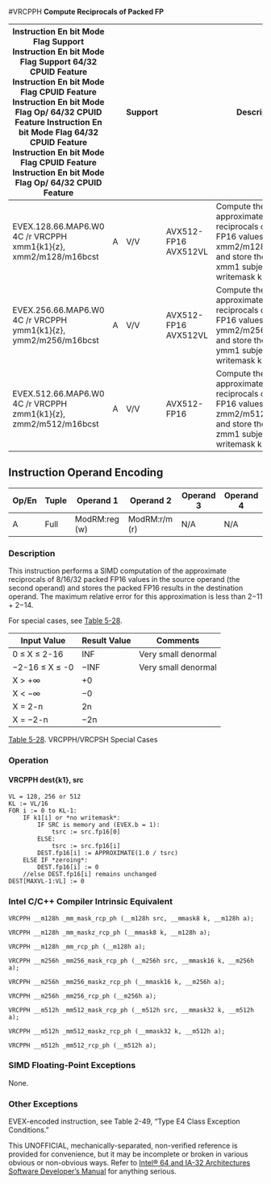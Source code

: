 #VRCPPH
**Compute Reciprocals of Packed FP**

| Instruction En bit Mode Flag Support Instruction En bit Mode Flag Support 64/32 CPUID Feature Instruction En bit Mode Flag CPUID Feature Instruction En bit Mode Flag Op/ 64/32 CPUID Feature Instruction En bit Mode Flag 64/32 CPUID Feature Instruction En bit Mode Flag CPUID Feature Instruction En bit Mode Flag Op/ 64/32 CPUID Feature |     | Support |                      | Description                                                                                                                          |
| ---------------------------------------------------------------------------------------------------------------------------------------------------------------------------------------------------------------------------------------------------------------------------------------------------------------------------------------------- | --- | ------- | -------------------- | ------------------------------------------------------------------------------------------------------------------------------------ |
| EVEX.128.66.MAP6.W0 4C /r VRCPPH xmm1{k1}{z}, xmm2/m128/m16bcst                                                                                                                                                                                                                                                                                | A   | V/V     | AVX512-FP16 AVX512VL | Compute the approximate reciprocals of packed FP16 values in xmm2/m128/m16bcst and store the result in xmm1 subject to writemask k1. |
| EVEX.256.66.MAP6.W0 4C /r VRCPPH ymm1{k1}{z}, ymm2/m256/m16bcst                                                                                                                                                                                                                                                                                | A   | V/V     | AVX512-FP16 AVX512VL | Compute the approximate reciprocals of packed FP16 values in ymm2/m256/m16bcst and store the result in ymm1 subject to writemask k1. |
| EVEX.512.66.MAP6.W0 4C /r VRCPPH zmm1{k1}{z}, zmm2/m512/m16bcst                                                                                                                                                                                                                                                                                | A   | V/V     | AVX512-FP16          | Compute the approximate reciprocals of packed FP16 values in zmm2/m512/m16bcst and store the result in zmm1 subject to writemask k1. |

## Instruction Operand Encoding

| Op/En | Tuple | Operand 1     | Operand 2     | Operand 3 | Operand 4 |
| ----- | ----- | ------------- | ------------- | --------- | --------- |
| A     | Full  | ModRM:reg (w) | ModRM:r/m (r) | N/A       | N/A       |

### Description

This instruction performs a SIMD computation of the approximate reciprocals of 8/16/32 packed FP16 values in the source operand (the second operand) and stores the packed FP16 results in the destination operand. The maximum relative error for this approximation is less than 2−11 + 2−14.

For special cases, see [Table 5-28](/x86/vrcpph#tbl-5-28).

| Input Value    | Result Value | Comments            |
| -------------- | ------------ | ------------------- |
| 0 ≤ X ≤ 2-16   | INF          | Very small denormal |
| −2-16 ≤ X ≤ -0 | −INF         | Very small denormal |
| X > +∞         | +0           |                     |
| X < −∞         | −0           |                     |
| X = 2-n        | 2n           |                     |
| X = −2-n       | −2n          |                     |

[Table 5-28](/x86/vrcpph#tbl-5-28). VRCPPH/VRCPSH Special Cases

### Operation

#### VRCPPH dest{k1}, src

```
VL = 128, 256 or 512
KL := VL/16
FOR i := 0 to KL-1:
    IF k1[i] or *no writemask*:
        IF SRC is memory and (EVEX.b = 1):
            tsrc := src.fp16[0]
        ELSE:
            tsrc := src.fp16[i]
        DEST.fp16[i] := APPROXIMATE(1.0 / tsrc)
    ELSE IF *zeroing*:
        DEST.fp16[i] := 0
    //else DEST.fp16[i] remains unchanged
DEST[MAXVL-1:VL] := 0

```

### Intel C/C++ Compiler Intrinsic Equivalent

```
VRCPPH __m128h _mm_mask_rcp_ph (__m128h src, __mmask8 k, __m128h a);

```

```
VRCPPH __m128h _mm_maskz_rcp_ph (__mmask8 k, __m128h a);

```

```
VRCPPH __m128h _mm_rcp_ph (__m128h a);

```

```
VRCPPH __m256h _mm256_mask_rcp_ph (__m256h src, __mmask16 k, __m256h a);

```

```
VRCPPH __m256h _mm256_maskz_rcp_ph (__mmask16 k, __m256h a);

```

```
VRCPPH __m256h _mm256_rcp_ph (__m256h a);

```

```
VRCPPH __m512h _mm512_mask_rcp_ph (__m512h src, __mmask32 k, __m512h a);

```

```
VRCPPH __m512h _mm512_maskz_rcp_ph (__mmask32 k, __m512h a);

```

```
VRCPPH __m512h _mm512_rcp_ph (__m512h a);

```

### SIMD Floating-Point Exceptions

None.

### Other Exceptions

EVEX-encoded instruction, see Table 2-49, “Type E4 Class Exception Conditions.”

This UNOFFICIAL, mechanically-separated, non-verified reference is provided for convenience, but it may be
incomplete or broken in various obvious or non-obvious
ways. Refer to [Intel® 64 and IA-32 Architectures Software Developer’s Manual](https://software.intel.com/en-us/download/intel-64-and-ia-32-architectures-sdm-combined-volumes-1-2a-2b-2c-2d-3a-3b-3c-3d-and-4) for anything serious.
